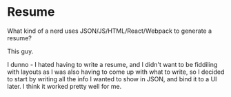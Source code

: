 Resume
=========

What kind of a nerd uses JSON/JS/HTML/React/Webpack to generate a resume?

This guy.

I dunno - I hated having to write a resume, and I didn't want to be fiddiling with layouts as I was also having to come up with what to write, so I decided to start by writing all the info I wanted to show in JSON, and bind it to a UI later. I think it worked pretty well for me.